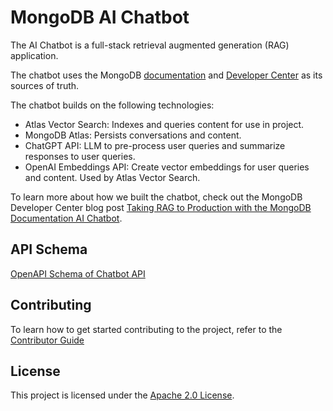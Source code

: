 # MongoDB AI Chatbot

The AI Chatbot is a full-stack retrieval augmented generation (RAG) application.

The chatbot uses the MongoDB [documentation](https://www.mongodb.com/docs/) and [Developer Center](https://www.mongodb.com/developer/) as its sources of truth.

The chatbot builds on the following technologies:

- Atlas Vector Search: Indexes and queries content for use in project.
- MongoDB Atlas: Persists conversations and content.
- ChatGPT API: LLM to pre-process user queries and summarize responses to user queries.
- OpenAI Embeddings API: Create vector embeddings for user queries and content. Used by Atlas Vector Search.

To learn more about how we built the chatbot, check out the MongoDB Developer Center blog post
[Taking RAG to Production with the MongoDB Documentation AI Chatbot](https://www.mongodb.com/developer/products/atlas/taking-rag-to-production-documentation-ai-chatbot/).

## API Schema

[OpenAPI Schema of Chatbot API](./design-docs/openapi.yml)

## Contributing

To learn how to get started contributing to the project, refer to the [Contributor Guide](./CONTRIBUTING.md)

## License

This project is licensed under the [Apache 2.0 License](LICENSE).
